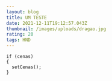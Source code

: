 ```yaml
---
layout: blog
title: UM TESTE
date: 2021-12-11T19:12:57.043Z
thumbnail: /images/uploads/dragao.jpg
rating: 20
tags: HND
---
```

```
if (cenas)
{
  setCenas();
}
```